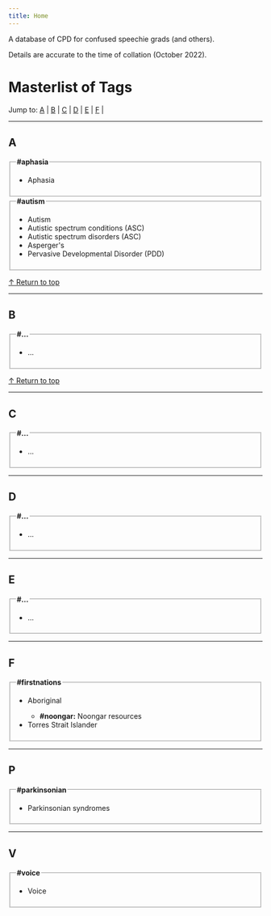```yaml
---
title: Home
---
```


<p>A database of CPD for confused speechie grads (and others).</p>
<p>Details are accurate to the time of collation (October 2022).</p>

<h1 id="top">Masterlist of Tags</h1>
<p>Jump to:
<a href="#a">A</a> |
<a href="#b">B</a> |
<a href="#c">C</a> |
<a href="#d">D</a> |
<a href="#e">E</a> |
<a href="#f">F</a> |
</p>



<!-- "A" -->
<hr> 
<h2 id="a">A</h2>

<fieldset> <!-- Aphasia -->
<legend style="font-weight:bold">#aphasia</legend>
<ul type="disc">
<li>Aphasia</li>
</ul>
</fieldset>

<fieldset> <!-- Autism -->
<legend style="font-weight:bold">#autism</legend>
<ul type="disc">
<li>Autism</li>
<li>Autistic spectrum conditions (ASC)</li>
<li>Autistic spectrum disorders (ASC)</li>
<li>Asperger's</li>
<li>Pervasive Developmental Disorder (PDD)</li>
</ul>
</fieldset>

<p><a href="#top">&#8593; Return to top</a></p>



<!-- "B" -->
<hr>
<h2 id="b">B</h2>

<fieldset> <!-- ... -->
<legend style="font-weight:bold">#...</legend>
<ul type="disc">
<li>...</li>
</ul>
</fieldset>

<p><a href="#top">&#8593; Return to top</a></p>



<!-- "C" -->
<hr>
<h2 id="c">C</h2>

<fieldset> <!-- ... -->
<legend style="font-weight:bold">#...</legend>
<ul type="disc">
<li>...</li>
</ul>
</fieldset>



<!-- "D" -->
<hr>
<h2 id="d">D</h2>

<fieldset> <!-- ... -->
<legend style="font-weight:bold">#...</legend>
<ul type="disc">
<li>...</li>
</ul>
</fieldset>



<!-- "E" -->
<hr>
<h2 id="e">E</h2>

<fieldset> <!-- ... -->
<legend style="font-weight:bold">#...</legend>
<ul type="disc">
<li>...</li>
</ul>
</fieldset>



<hr> <!-- "F" -->
<h2 id="f">F</h2>

<fieldset> <!-- First Nations -->
<legend style="font-weight:bold">#firstnations</legend>
<ul type="disc">
<li>Aboriginal</li>
<ul type="circle">
<li><b>#noongar:</b> Noongar resources</li>
</ul>
<li>Torres Strait Islander</li>
</ul>
</fieldset>



<hr> <!-- "P" -->
<h2 id="p">P</h2>

<fieldset> <!-- Parkinsonian -->
<legend style="font-weight:bold">#parkinsonian</legend>
<ul type="disc">
<li>Parkinsonian syndromes</li>
</ul>
</fieldset>



<hr> <!-- "V" -->
<h2 id="v">V</h2>

<fieldset> <!-- Voice -->
<legend style="font-weight:bold">#voice</legend>
<ul type="disc">
<li>Voice</li>
</ul>
</fieldset>